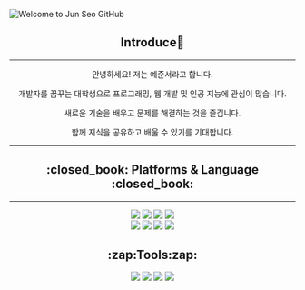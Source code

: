 ![Welcome to Jun Seo GitHub](https://capsule-render.vercel.app/api?type=slice&color=auto&height=250&text=Welcome👋&fontAlign=70&rotate=13&fontAlignY=25&desc=Jun%20Seo%20GitHub&descAlign=70&descAlignY=44&descColor=000000&fontSize=60)
<div align="center"><h2>Introduce👋</h2></div>
<hr>
<p align="center">안녕하세요! 저는 예준서라고 합니다.</p>
<p align="center">개발자를 꿈꾸는 대학생으로 프로그래밍, 웹 개발 및 인공 지능에 관심이 많습니다.</p>
<p align="center">새로운 기술을 배우고 문제를 해결하는 것을 즐깁니다.</p>
<p align="center">함께 지식을 공유하고 배울 수 있기를 기대합니다.</p>
<hr>
<div align="center"><h2>:closed_book: Platforms & Language :closed_book: </h2></div>
<hr>
<div align=center> 
  <img src="https://img.shields.io/badge/java-007396?style=for-the-badge&logo=java&logoColor=white"> 
  <img src="https://img.shields.io/badge/python-3776AB?style=for-the-badge&logo=python&logoColor=white"> 
  <img src="https://img.shields.io/badge/css-1572B6?style=for-the-badge&logo=css3&logoColor=white"> 
  <img src="https://img.shields.io/badge/html5-E34F26?style=for-the-badge&logo=html5&logoColor=white">
 <br>
   <img src="https://img.shields.io/badge/javascript-F7DF1E?style=for-the-badge&logo=javascript&logoColor=black"> 
   <img src="https://img.shields.io/badge/spring-6DB33F?style=for-the-badge&logo=spring&logoColor=white"> 
  <img src="https://img.shields.io/badge/oracle-F80000?style=for-the-badge&logo=oracle&logoColor=white"> 
  <img src="https://img.shields.io/badge/JSON-000000?style=for-the-badge&logo=Json&logoColor=white">

 <br>
</div>
<div align="center"><h2>:zap:Tools:zap:</h2>
<img src="https://img.shields.io/badge/PyCharm-000000?style=for-the-badge&logo=Pycharm&logoColor=white">
<img src="https://img.shields.io/badge/git-F05032?style=for-the-badge&logo=git&logoColor=white">
<img src="https://img.shields.io/badge/github-181717?style=for-the-badge&logo=github&logoColor=white">
<img src="https://img.shields.io/badge/eclipse%20ide-%232C2255.svg?&style=for-the-badge&logo=eclipse%20ide&logoColor=white" />










</div>

